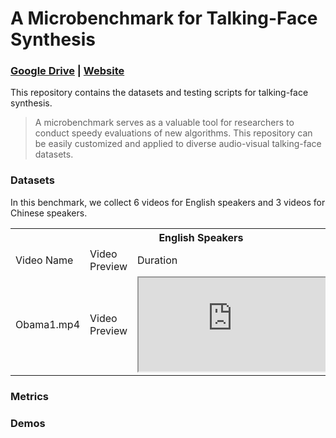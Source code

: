 # A Microbenchmark for Talking-Face Synthesis
### [**Google Drive**](https://drive.google.com/drive/folders/1vBse3rgHd3JfTGNFXC-oUZs5DR9B5Mep?usp=sharing) | [**Website**](https://jason-cs18.github.io/awesome-avatar/benchmarks/)

This repository contains the datasets and testing scripts for talking-face synthesis.

> A microbenchmark serves as a valuable tool for researchers to conduct speedy evaluations of new algorithms. This repository can be easily customized and applied to diverse audio-visual talking-face datasets.

### Datasets
In this benchmark, we collect 6 videos for English speakers and 3 videos for Chinese speakers.
<table>
	<tr>
	    <th colspan="4"><center>English Speakers</center></th>
	</tr >
    	<tr>
	    <td>Video Name</td>
	    <td>Video Preview</td>
	    <td>Duration</td>
        <td>Resolution</td>
	</tr >
    </tr >
    	<tr>
	    <td>Obama1.mp4</td>
	    <td>Video Preview</td>
	    <td><iframe src="https://drive.google.com/file/d/1y6m7zjUHWmL-0huWifD1MEoRrWXY6V5c/preview"></iframe></td>
        <td>Resolution</td>
	</tr >
</table>

### Metrics
### Demos